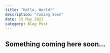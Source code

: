 ```yaml
---
title: "Hello, World!"
description: "Coming Soon"
date: 15 May 2021
category: Blog Post
---
```

## Something coming here soon...